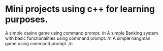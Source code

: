 # Mini projects using c++ for learning purposes.
A simple casino game using command prompt. /n
A simple Banking system with basic functionalities using command prompt. /n
A simple hangman game using command prompt. /n
